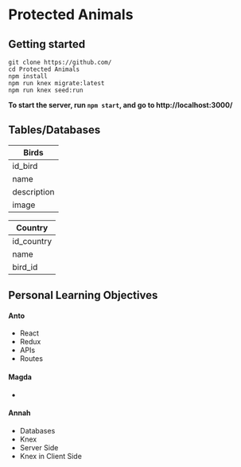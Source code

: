 # Protected Animals

## Getting started

```
git clone https://github.com/
cd Protected Animals
npm install
npm run knex migrate:latest
npm run knex seed:run

```

**To start the server, run `npm start`, and go to http://localhost:3000/**

## Tables/Databases

Birds|
-------|
id_bird|
name|
description|
image|


Country|
-------|
id_country|
name|
bird_id|

## Personal Learning Objectives

#### Anto
- React
- Redux
- APIs
- Routes

#### Magda
-

#### Annah
- Databases
- Knex
- Server Side
- Knex in Client Side

